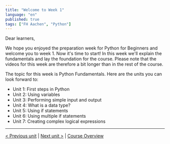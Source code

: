 ```yaml
---
title: "Welcome to Week 1"
language: "en"
published: true
tags: ["FH Aachen", "Python"]
---
```


Dear learners,

We hope you enjoyed the preparation week for Python for Beginners and welcome you to week 1. Now it's time to start! In this week we'll explain the fundamentals and lay the foundation for the course. Please note that the videos for this week are therefore a bit longer than in the rest of the course.

The topic for this week is Python Fundamentals. Here are the units you can look forward to:

- Unit 1: First steps in Python
- Unit 2: Using variables
- Unit 3: Performing simple input and output
- Unit 4: What is a data type?
- Unit 5: Using if statements
- Unit 6: Using multiple if statements
- Unit 7: Creating complex logical expressions

---

[< Previous unit](/teaching/python-mooc/week0_unit3_how_to_use_jupyter) | [Next unit >](/teaching/python-mooc/week1_course_elements) |
[Course Overview](/teaching/python-mooc)
